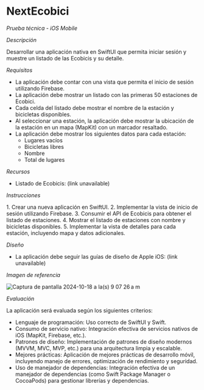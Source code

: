 # NextEcobici

*Prueba técnica - iOS Mobile*

*Descripción*

Desarrollar una aplicación nativa en SwiftUI que permita iniciar sesión y muestre un listado de las Ecobicis y su detalle.

*Requisitos*

- La aplicación debe contar con una vista que permita el inicio de sesión utilizando Firebase.
- ⁠La aplicación debe mostrar un listado con las primeras 50 estaciones de Ecobici.
- ⁠Cada celda del listado debe mostrar el nombre de la estación y bicicletas disponibles.
- ⁠Al seleccionar una estación, la aplicación debe mostrar la ubicación de la estación en un mapa (MapKit) con un marcador resaltado.
- ⁠La aplicación debe mostrar los siguientes datos para cada estación:
    - Lugares vacíos
    - Bicicletas libres
    - Nombre
    - Total de lugares

*Recursos*

- Listado de Ecobicis: (link unavailable)

*Instrucciones*

1.⁠ ⁠Crear una nueva aplicación en SwiftUI.
2.⁠ ⁠Implementar la vista de inicio de sesión utilizando Firebase.
3.⁠ ⁠Consumir el API de Ecobicis para obtener el listado de estaciones.
4.⁠ ⁠Mostrar el listado de estaciones con nombre y bicicletas disponibles.
5.⁠ ⁠Implementar la vista de detalles para cada estación, incluyendo mapa y datos adicionales.

*Diseño*

- ⁠La aplicación debe seguir las guías de diseño de Apple iOS: (link unavailable)

*Imagen de referencia*

![Captura de pantalla 2024-10-18 a la(s) 9 07 26 a m](https://github.com/user-attachments/assets/2814ce38-72f6-46d3-b566-407da68d1ec1)

*Evaluación*

La aplicación será evaluada según los siguientes criterios:

- Lenguaje de programación: Uso correcto de SwiftUI y Swift.
- ⁠Consumo de servicio nativo: Integración efectiva de servicios nativos de iOS (MapKit, Firebase, etc.).
- ⁠Patrones de diseño: Implementación de patrones de diseño modernos (MVVM, MVC, MVP, etc.) para una arquitectura limpia y escalable.
- ⁠Mejores prácticas: Aplicación de mejores prácticas de desarrollo móvil, incluyendo manejo de errores, optimización de rendimiento y seguridad.
- ⁠Uso de manejador de dependencias: Integración efectiva de un manejador de dependencias (como Swift Package Manager o CocoaPods) para gestionar librerías y dependencias.

